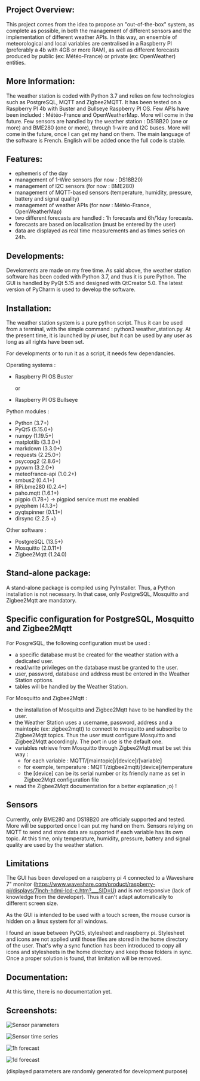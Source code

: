Project Overview:
-----------------

This project comes from the idea to propose an "out-of-the-box" system, as complete as possible, in both the management of different sensors and the implementation of different weather APIs. In this way, an ensemble of meteorological and local variables are centralised in a Raspberry PI (preferably a 4b with 4GB or more RAM), as well as different forecasts produced by public (ex: Météo-France) or private (ex: OpenWeather) entities.


More Information:
-----------------

The weather station is coded with Python 3.7 and relies on few technologies such as PostgreSQL, MQTT and Zigbee2MQTT. It has been tested on a Raspberry PI 4b with Buster and Bullseye Raspberry PI OS.
Few APIs have been included : Météo-France and OpenWeatherMap. More will come in the future.
Few sensors are handled by the weather station : DS18B20 (one or more) and BME280 (one or more), through 1-wire and I2C buses. More will come in the future, once I can get my hand on them.
The main language of the software is French. English will be added once the full code is stable.


Features:
---------

* ephemeris of the day
* management of 1-Wire sensors (for now : DS18B20)
* management of I2C sensors (for now : BME280)
* management of MQTT-based sensors (temperature, humidity, pressure, battery and signal quality)
* management of weather APIs (for now : Météo-France, OpenWeatherMap)
* two different forecasts are handled : 1h forecasts and 6h/1day forecasts.
* forecasts are based on localisation (must be entered by the user)
* data are displayed as real time measurements and as times series on 24h.


Developments:
-------------

Develoments are made on my free time. As said above, the weather station software has been coded with Python 3.7, and thus it is pure Python. The GUI is handled by PyQt 5.15 and designed with QtCreator 5.0. The latest version of PyCharm is used to develop the software.


Installation:
-------------

The weather station system is a pure python script. Thus it can be used from a terminal, with the simple command : python3 weather_station.py.
At the present time, it is launched by *pi* user, but it can be used by any user as long as all rights have been set.

For developments or to run it as a script, it needs few dependancies.

Operating systems :

* Raspberry PI OS Buster

  or

* Raspberry PI OS Bullseye

Python modules :

* Python (3.7+)
* PyQt5 (5.15.0+)
* numpy (1.19.5+)
* matplotlib (3.3.0+)
* markdown (3.3.0+)
* requests (2.25.0+)
* psycopg2 (2.8.6+)
* pyowm (3.2.0+)
* meteofrance-api (1.0.2+)
* smbus2 (0.4.1+)
* RPi.bme280 (0.2.4+)
* paho.mqtt (1.6.1+)
* pigpio (1.78+) -> pigpiod service must me enabled
* pyephem (4.1.3+)
* pyqtspinner (0.1.1+)
* dirsync (2.2.5 +)

Other software :

* PostgreSQL (13.5+)
* Mosquitto (2.0.11+)
* Zigbee2Mqtt (1.24.0)


Stand-alone package:
--------------------

A stand-alone package is compiled using PyInstaller. Thus, a Python installation is not necessary. In that case, only PostgreSQL, Mosquitto and Zigbee2Mqtt are mandatory.


Specific configuration for PostgreSQL, Mosquitto and Zigbee2Mqtt
----------------------------------------------------------------

For PosgreSQL, the following configuration must be used :

* a specific database must be created for the weather station with a dedicated user.
* read/write privileges on the database must be granted to the user.
* user, password, database and address must be entered in the Weather Station options.
* tables will be handled by the Weather Station.

For Mosquitto and Zigbee2Mqtt :

* the installation of Mosquitto and Zigbee2Mqtt have to be handled by the user. 
* the Weather Station uses a username, password, address and a maintopic (ex: zigbee2mqtt) to connect to mosquitto and subscribe to Zigbee2Mqtt topics. Thus the user must configure Mosquitto and Zigbee2Mqtt accordingly. The port in use is the default one.
* variables retrieve from Mosquitto through Zigbee2Mqtt must be set this way :
  * for each variable : MQTT/[maintopic]/[device]/[variable]
  * for exemple, temperature : MQTT/zigbee2mqtt/[device]/temperature
  * the [device] can be its serial number or its friendly name as set in Zigbee2Mqtt configuration file
* read the Zigbee2Mqtt documentation for a better explanation ;o) !


Sensors
-------

Currently, only BME280 and DS18B20 are officialy supported and tested. More will be supported once I can put my hand on them.
Sensors relying on MQTT to send and store data are supported if each variable has its own topic. At this time, only temperature, humidity, pressure, battery and signal quality are used by the weather station.


Limitations
-----------

The GUI has been developed on a raspberry pi 4 connected to a Waveshare 7" monitor (https://www.waveshare.com/product/raspberry-pi/displays/7inch-hdmi-lcd-c.htm?___SID=U) and is not responsive (lack of knowledge from the developer). Thus it can't adapt automatically to different screen size.

As the GUI is intended to be used with a touch screen, the mouse cursor is hidden on a linux system for all windows.

I found an issue between PyQt5, stylesheet and raspberry pi. Stylesheet and icons are not applied until those files are stored in the home directory of the user. That's why a sync function has been introduced to copy all icons and stylesheets in the home directory and keep those folders in sync. Once a proper solution is found, that limitation will be removed.


Documentation:
--------------

At this time, there is no documentation yet.


Screenshots:
------------

![Sensor parameters](screenshots/screenshot_1.png?raw=true "Parameters from different sensors") 

![Sensor time series](screenshots/screenshot_4.png?raw=true "Parameters can be displayed as time series")

![1h forecast](screenshots/screenshot_2.png?raw=true "Forecast every 1h on a 24h period")

![1d forecast](screenshots/screenshot_3.png?raw=true "Forecast every day on a 5d period")

(displayed parameters are randomly generated for development purpose)
